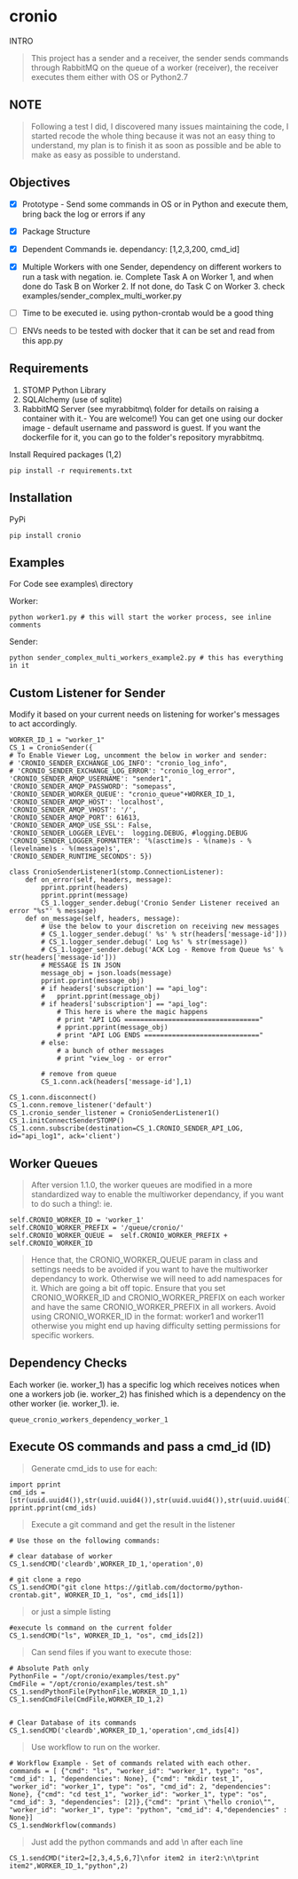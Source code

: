 # cronio

INTRO

>This project has a sender and a receiver, the sender sends commands through RabbitMQ on the queue of a worker (receiver), the receiver executes them either with OS or Python2.7

## NOTE

>Following a test I did, I discovered many issues maintaining the code, I started recode the whole thing because it was not an easy thing to understand, my plan is to finish it as soon as possible and be able to make as easy as possible to understand.

## Objectives

- [x] Prototype - Send some commands in OS or in Python and execute them, bring back the log or errors if any
- [x] Package Structure
- [x] Dependent Commands ie. dependancy: [1,2,3,200, cmd_id]
- [x] Multiple Workers with one Sender, dependency on different workers to run a task with negation. 
ie. Complete Task A on Worker 1, and when done do Task B on Worker 2. If not done, do Task C on Worker 3.
check examples/sender_complex_multi_worker.py
- [ ] Time to be executed ie. using python-crontab would be a good thing
- [ ] ENVs needs to be tested with docker that it can be set and read from this app.py


## Requirements

1. STOMP Python Library 
2. SQLAlchemy (use of sqlite)
3. RabbitMQ Server (see myrabbitmq\ folder for details on raising a container with it.- You are welcome!)
	You can get one using our docker image - default username and password is guest.
	If you want the dockerfile for it, you can go to the folder's repository myrabbitmq.

Install Required packages (1,2)

	pip install -r requirements.txt 


## Installation 

PyPi

	pip install cronio



## Examples

For Code see examples\ directory
	
Worker:

	python worker1.py # this will start the worker process, see inline comments


Sender:

	python sender_complex_multi_workers_example2.py # this has everything in it
	

## Custom Listener for Sender

Modify it based on your current needs on listening for worker's messages to act accordingly.
		
	WORKER_ID_1 = "worker_1"
	CS_1 = CronioSender({
	# To Enable Viewer Log, uncomment the below in worker and sender:
	# 'CRONIO_SENDER_EXCHANGE_LOG_INFO': "cronio_log_info",
	# 'CRONIO_SENDER_EXCHANGE_LOG_ERROR': "cronio_log_error",
	'CRONIO_SENDER_AMQP_USERNAME': "sender1",
	'CRONIO_SENDER_AMQP_PASSWORD': "somepass",
	'CRONIO_SENDER_WORKER_QUEUE': "cronio_queue"+WORKER_ID_1,
	'CRONIO_SENDER_AMQP_HOST': 'localhost',
	'CRONIO_SENDER_AMQP_VHOST': '/',
	'CRONIO_SENDER_AMQP_PORT': 61613,
	'CRONIO_SENDER_AMQP_USE_SSL': False,
	'CRONIO_SENDER_LOGGER_LEVEL':  logging.DEBUG, #logging.DEBUG
	'CRONIO_SENDER_LOGGER_FORMATTER': '%(asctime)s - %(name)s - %(levelname)s - %(message)s',
	'CRONIO_SENDER_RUNTIME_SECONDS': 5})

	class CronioSenderListener1(stomp.ConnectionListener):
		def on_error(self, headers, message):
			pprint.pprint(headers)
			pprint.pprint(message)
			CS_1.logger_sender.debug('Cronio Sender Listener received an error "%s"' % message)
		def on_message(self, headers, message):
			# Use the below to your discretion on receiving new messages
			# CS_1.logger_sender.debug(' %s' % str(headers['message-id']))
			# CS_1.logger_sender.debug(' Log %s' % str(message))
			# CS_1.logger_sender.debug('ACK Log - Remove from Queue %s' % str(headers['message-id']))
			# MESSAGE IS IN JSON
			message_obj = json.loads(message)
			pprint.pprint(message_obj)
			# if headers['subscription'] == "api_log":
			# 	pprint.pprint(message_obj)
			# if headers['subscription'] == "api_log":
				# This here is where the magic happens
				# print "API LOG =================================="
				# pprint.pprint(message_obj)
				# print "API LOG ENDS ============================="
			# else:
				# a bunch of other messages
				# print "view_log - or error"

			# remove from queue
			CS_1.conn.ack(headers['message-id'],1)

	CS_1.conn.disconnect()
	CS_1.conn.remove_listener('default')
	CS_1.cronio_sender_listener = CronioSenderListener1() 
	CS_1.initConnectSenderSTOMP()
	CS_1.conn.subscribe(destination=CS_1.CRONIO_SENDER_API_LOG, id="api_log1", ack='client')
	


## Worker Queues
> After version 1.1.0, the worker queues are modified in a more standardized way to enable the multiworker dependancy, if you want to do such a thing!:
ie.

	self.CRONIO_WORKER_ID = 'worker_1'
	self.CRONIO_WORKER_PREFIX = '/queue/cronio/'
	self.CRONIO_WORKER_QUEUE =  self.CRONIO_WORKER_PREFIX + self.CRONIO_WORKER_ID
	
> Hence that, the CRONIO_WORKER_QUEUE param in class and settings needs to be avoided if you want to have the multiworker dependancy to work. Otherwise we will need to add namespaces for it. Which are going a bit off topic.
> Ensure that you set CRONIO_WORKER_ID and CRONIO_WORKER_PREFIX on each worker and have the same CRONIO_WORKER_PREFIX in all workers. 
> Avoid using CRONIO_WORKER_ID in the format: worker1 and worker11 otherwise you might end up having difficulty setting permissions for specific workers.


## Dependency Checks

Each worker (ie. worker_1) has a specific log which receives notices when one a workers job (ie. worker_2) has finished which is a dependency on the other worker (ie. worker_1). 
ie.

	queue_cronio_workers_dependency_worker_1


	

## Execute OS commands and pass a cmd_id (ID)

>Generate cmd_ids to use for each:

	import pprint
	cmd_ids = [str(uuid.uuid4()),str(uuid.uuid4()),str(uuid.uuid4()),str(uuid.uuid4()),str(uuid.uuid4()),str(uuid.uuid4())]
	pprint.pprint(cmd_ids)


>Execute a git command and get the result in the listener

	# Use those on the following commands:
	
	# clear database of worker
	CS_1.sendCMD('cleardb',WORKER_ID_1,'operation',0)
	
	# git clone a repo
	CS_1.sendCMD("git clone https://gitlab.com/doctormo/python-crontab.git", WORKER_ID_1, "os", cmd_ids[1])

>or just a simple listing

	#execute ls command on the current folder
	CS_1.sendCMD("ls", WORKER_ID_1, "os", cmd_ids[2])
	

>Can send files if you want to execute those:

	# Absolute Path only
	PythonFile = "/opt/cronio/examples/test.py"
	CmdFile = "/opt/cronio/examples/test.sh"
	CS_1.sendPythonFile(PythonFile,WORKER_ID_1,1)
	CS_1.sendCmdFile(CmdFile,WORKER_ID_1,2)


	# Clear Database of its commands
	CS_1.sendCMD('cleardb',WORKER_ID_1,'operation',cmd_ids[4])


>Use workflow to run on the worker.

	# Workflow Example - Set of commands related with each other.
	commands = [ {"cmd": "ls", "worker_id": "worker_1", type": "os", "cmd_id": 1, "dependencies": None}, {"cmd": "mkdir test_1", "worker_id": "worker_1", type": "os", "cmd_id": 2, "dependencies": None}, {"cmd": "cd test_1", "worker_id": "worker_1", type": "os", "cmd_id": 3, "dependencies": [2]},{"cmd": "print \"hello cronio\"", "worker_id": "worker_1", type": "python", "cmd_id": 4,"dependencies" : None}]
	CS_1.sendWorkflow(commands)


>Just add the python commands and add \n after each line

	CS_1.sendCMD("iter2=[2,3,4,5,6,7]\nfor item2 in iter2:\n\tprint item2",WORKER_ID_1,"python",2)
